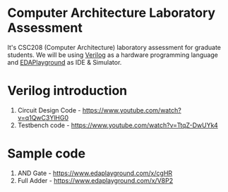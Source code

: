 # Computer Architecture Laboratory Assessment
It's CSC208 (Computer Architecture) laboratory assessment for graduate students. We will be using [Verilog](https://en.wikipedia.org/wiki/Verilog) as a hardware programming language and [EDAPlayground](https://www.edaplayground.com/) as IDE & Simulator.

# Verilog introduction
1. Circuit Design Code - https://www.youtube.com/watch?v=q1QwC3YlHG0
1. Testbench code - https://www.youtube.com/watch?v=TtqZ-DwUYk4

# Sample code
1. AND Gate - https://www.edaplayground.com/x/cgHR
1. Full Adder - https://www.edaplayground.com/x/V8P2
